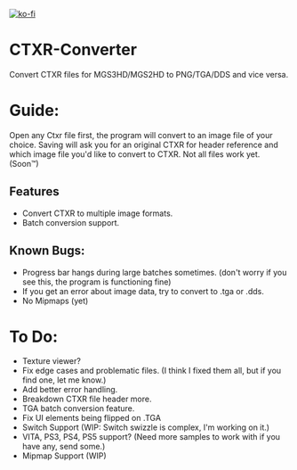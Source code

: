 [![ko-fi](https://ko-fi.com/img/githubbutton_sm.svg)](https://ko-fi.com/U7U8EQSU2)

# CTXR-Converter
Convert CTXR files for MGS3HD/MGS2HD to PNG/TGA/DDS and vice versa.

# Guide:
Open any Ctxr file first, the program will convert to an image file of your choice.
Saving will ask you for an original CTXR for header reference and which image file you'd like to convert to CTXR.
Not all files work yet. (Soon™)

## Features

- Convert CTXR to multiple image formats.
- Batch conversion support.

## Known Bugs:

- Progress bar hangs during large batches sometimes. (don't worry if you see this, the program is functioning fine)
- If you get an error about image data, try to convert to .tga or .dds.
- No Mipmaps (yet)

# To Do:
- Texture viewer?
- Fix edge cases and problematic files. (I think I fixed them all, but if you find one, let me know.)
- Add better error handling.
- Breakdown CTXR file header more.
- TGA batch conversion feature.
- Fix UI elements being flipped on .TGA
- Switch Support (WIP: Switch swizzle is complex, I'm working on it.)
- VITA, PS3, PS4, PS5 support? (Need more samples to work with if you have any, send some.)
- Mipmap Support (WIP)
